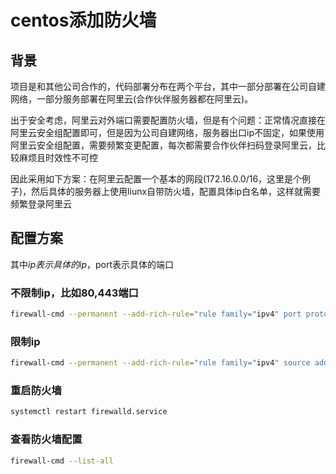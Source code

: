 # centos添加防火墙

## 背景

项目是和其他公司合作的，代码部署分布在两个平台，其中一部分部署在公司自建网络，一部分服务部署在阿里云(合作伙伴服务器都在阿里云)。

出于安全考虑，阿里云对外端口需要配置防火墙，但是有个问题：正常情况直接在阿里云安全组配置即可，但是因为公司自建网络，服务器出口ip不固定，如果使用阿里云安全组配置，需要频繁变更配置，每次都需要合作伙伴扫码登录阿里云，比较麻烦且时效性不可控

因此采用如下方案：在阿里云配置一个基本的网段(172.16.0.0/16，这里是个例子)，然后具体的服务器上使用liunx自带防火墙，配置具体ip白名单，这样就需要频繁登录阿里云

## 配置方案

其中$ip表示具体的ip，$port表示具体的端口

### 不限制ip，比如80,443端口

```bash
firewall-cmd --permanent --add-rich-rule="rule family="ipv4" port protocol="tcp" port="$port" accept"
```

### 限制ip

```bash
firewall-cmd --permanent --add-rich-rule="rule family="ipv4" source address="$ip" port protocol="tcp" port="$port" accept"
```

### 重启防火墙

```bash
systemctl restart firewalld.service
```

### 查看防火墙配置

```bash
firewall-cmd --list-all
```
